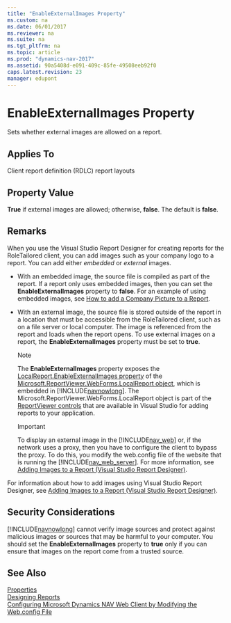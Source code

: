 ```yaml
---
title: "EnableExternalImages Property"
ms.custom: na
ms.date: 06/01/2017
ms.reviewer: na
ms.suite: na
ms.tgt_pltfrm: na
ms.topic: article
ms.prod: "dynamics-nav-2017"
ms.assetid: 90a5408d-e091-409c-85fe-49508eeb92f0
caps.latest.revision: 23
manager: edupont
---
```

# EnableExternalImages Property
Sets whether external images are allowed on a report.  
  
## Applies To  
 Client report definition \(RDLC\) report layouts  
  
## Property Value  
 **True** if external images are allowed; otherwise, **false**. The default is **false**.  
  
## Remarks  
 When you use the Visual Studio Report Designer for creating reports for the RoleTailored client, you can add images such as your company logo to a report. You can add either *embedded* or *external* images.  
  
-   With an embedded image, the source file is compiled as part of the report. If a report only uses embedded images, then you can set the **EnableExternalImages** property to **false**. For an example of using embedded images, see [How to add a Company Picture to a Report](http://go.microsoft.com/fwlink/?LinkID=184213&clcid=0x409).  
  
-   With an external image, the source file is stored outside of the report in a location that must be accessible from the RoleTailored client, such as on a file server or local computer. The image is referenced from the report and loads when the report opens. To use external images on a report, the **EnableExternalImages** property must be set to **true**.  
  
    > [!NOTE]  
    >  The **EnableExternalImages** property exposes the [LocalReport.EnableExternalImages property](http://go.microsoft.com/fwlink/?LinkId=222522&clcid=0x409) of the [Microsoft.ReportViewer.WebForms.LocalReport object](http://go.microsoft.com/fwlink/?LinkID=222521&clcid=0x409), which is embedded in [!INCLUDE[navnowlong](includes/navnowlong_md.md)]. The Microsoft.ReportViewer.WebForms.LocalReport object is part of the [ReportViewer controls](http://go.microsoft.com/fwlink/?LinkID=222518&clcid=0x409) that are available in Visual Studio for adding reports to your application.  
  
    > [!IMPORTANT]  
    >  To display an external image in the [!INCLUDE[nav_web](includes/nav_web_md.md)] or, if the network uses a proxy, then you have to configure the client to bypass the proxy. To do this, you modify the web.config file of the website that is running the [!INCLUDE[nav_web_server](includes/nav_web_server_md.md)]. For more information, see [Adding Images to a Report \(Visual Studio Report Designer\)](http://go.microsoft.com/fwlink/?LinkID=262389).  
  
 For information about how to add images using Visual Studio Report Designer, see [Adding Images to a Report \(Visual Studio Report Designer\)](http://go.microsoft.com/fwlink/?LinkID=184562&clcid=0x409).  
  
## Security Considerations  
 [!INCLUDE[navnowlong](includes/navnowlong_md.md)] cannot verify image sources and protect against malicious images or sources that may be harmful to your computer. You should set the **EnableExternalImages** property to **true** only if you can ensure that images on the report come from a trusted source.  
  
## See Also  
 [Properties](Properties.md)   
 [Designing Reports](Designing-Reports.md)   
 [Configuring Microsoft Dynamics NAV Web Client by Modifying the Web.config File](Configuring-Microsoft-Dynamics-NAV-Web-Client-by-Modifying-the-Web.config-File.md)
